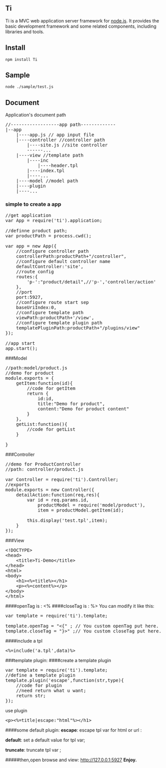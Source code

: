 ## Ti
Ti is a MVC web application server framework for [node.js](http://nodejs.org).
It provides the basic development framework and some related components, including libraries and tools. 

## Install
    npm install Ti
## Sample
	node ./sample/test.js
## Document

Application's document path
<pre>
//------------------app path-------------
|--app
    |----app.js // app input file
    |----controller //controller path
        |----site.js //site controller
        ------...
    |----view //template path
        |----inc
            |----header.tpl
        |----index.tpl
        |----...
    |----model //model path
    |----plugin
    |----...
</pre>
### simple to create a app

<pre>
//get application
var App = require('ti').application;

//definne product path;
var productPath = process.cwd();

var app = new App({
	//configure controller path
	controllerPath:productPath+"/controller",
	//configure default controller name
	defaultController:'site',
	//route config
	routes:{
		'p-':"product/detail",//'p-','controller/action'
	},
	//port
	port:5927,
	//configure route start sep
	baseUriIndex:0,
	//configure template path
	viewPath:productPath+'/view',
	//configure template plugin path
	templatePluginPath:productPath+"/plugins/view"
});

//app start
app.start();
</pre>	

###Model
<pre>
//path:model/product.js
//demo for product
module.exports = {
	getItem:function(id){
		//code for getItem
		return {
			id:id,
			title:"Demo for product",
			content:"Demo for product content"
		}
	},
	getList:function(){
		//code for getList
	}

}
</pre>

###Controller

<pre>
//demo for ProductController
//path: controller/product.js

var Controller = require('ti').Controller;
//exports
module.exports = new Controller({
	detailAction:function(req,res){
		var id = req.params.id,
			productModel = require('model/product'),
			item = productModel.getItem(id);

		this.display('test.tpl',item);
	}		
});
</pre>
###View
<pre>
&lt;!DOCTYPE&gt;
&lt;head&gt;
	&lt;title>Ti-Demo&lt;/title&gt;
&lt;/head&gt;
&lt;html&gt;
&lt;body&gt;
	&lt;h1&gt;&lt;%=title%&gt;&lt;/h1&gt;
	&lt;p&gt;&lt;%=content%&gt;&lt;/p&gt;
&lt;/body&gt;
&lt;/html&gt;
</pre>

####openTag is : <% 
####closeTag is : %> 
You can modify it like this:
<pre>
var template = require('ti').template;

template.openTag = "<{" ; // You custom openTag put here.
template.closeTag = "}>" ;// You custom closeTag put here.
</pre>
####include a tpl
<pre>
&lt;%=include('a.tpl',data)%&gt;
</pre>
###template plugin:
####create a template plugin
<pre>
var template = require('ti').template;
//define a template plugin
template.plugin('escape',function(str,type){
	//code for plugin
	//need return what u want;
	return str;
});
</pre>
use plugin
<pre>
&lt;p&gt;&lt;%=title|escape:"html"%&gt;&lt;/h1&gt;
</pre>
####some default plugin:
<b>escape</b>: escape tpl var for html or url :    

<b>default</b>: set a default value for tpl var;    

<b>truncate</b>: truncate tpl var ;    

#####then,open browse and view: http://127.0.0.1:5927
<b>Enjoy.</b>
